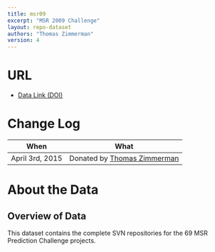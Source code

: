 ```yaml
---
title: msr09
excerpt: "MSR 2009 Challenge"
layout: repo-dataset
authors: "Thomas Zimmerman"
version: 4
---
```


# URL

* [Data Link (DOI)](https://doi.org/10.5281/zenodo.268540)

# Change Log

When | What
---- | ----
April 3rd, 2015 | Donated by [Thomas Zimmerman](/repo/people/data-donors/promise4.html)

# About the Data

## Overview of Data

This dataset contains the complete SVN repositories for the 69 MSR Prediction Challenge projects.
